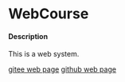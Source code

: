 # WebCourse

#### Description
This is a web system.

[gitee web page](https://lonelyinnovator.gitee.io/web-course/#/)
[github web page](https://lonelyinnovator.github.io/web-course/#/)